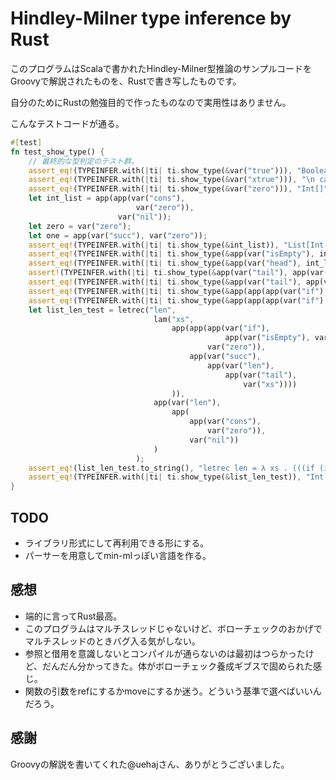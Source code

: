 # Hindley-Milner type inference by Rust #

このプログラムはScalaで書かれたHindley-Milner型推論のサンプルコードをGroovyで解説されたものを、Rustで書き写したものです。

自分のためにRustの勉強目的で作ったものなので実用性はありません。

こんなテストコードが通る。
```rust
#[test]
fn test_show_type() {
    // 最終的な型判定のテスト群。
    assert_eq!(TYPEINFER.with(|ti| ti.show_type(&var("true"))), "Boolean[]");
    assert_eq!(TYPEINFER.with(|ti| ti.show_type(&var("xtrue"))), "\n cannot type: xtrue\n reason: undefined: xtrue");
    assert_eq!(TYPEINFER.with(|ti| ti.show_type(&var("zero"))), "Int[]");
    let int_list = app(app(var("cons"),
                            var("zero")),
                        var("nil"));
    let zero = var("zero");
    let one = app(var("succ"), var("zero"));
    assert_eq!(TYPEINFER.with(|ti| ti.show_type(&int_list)), "List[Int[]]");
    assert_eq!(TYPEINFER.with(|ti| ti.show_type(&app(var("isEmpty"), int_list.clone()))), "Boolean[]");
    assert_eq!(TYPEINFER.with(|ti| ti.show_type(&app(var("head"), int_list.clone()))), "Int[]");
    assert!(TYPEINFER.with(|ti| ti.show_type(&app(var("tail"), app(var("head"), int_list.clone())))).starts_with("\n cannot type: zero\n reason: cannot unify Int[] with List["));
    assert_eq!(TYPEINFER.with(|ti| ti.show_type(&app(var("tail"), app(var("tail"), int_list.clone())))), "List[Int[]]");    // runtime erro but type check is OK
    assert_eq!(TYPEINFER.with(|ti| ti.show_type(&app(app(app(var("if"), var("true")), zero.clone()), one.clone()))), "Int[]");
    assert_eq!(TYPEINFER.with(|ti| ti.show_type(&app(app(app(var("if"), var("true")), int_list.clone()), one.clone()))), "\n cannot type: succ\n reason: cannot unify List[Int[]] with Int[]");
    let list_len_test = letrec("len",
                                lam("xs",
                                    app(app(app(var("if"),
                                                app(var("isEmpty"), var("xs"))),
                                            var("zero")),
                                        app(var("succ"),
                                            app(var("len"),
                                                app(var("tail"),
                                                    var("xs"))))
                                    )),
                                app(var("len"),
                                    app(
                                        app(var("cons"),
                                            var("zero")),
                                        var("nil"))
                                )
                            );
    assert_eq!(list_len_test.to_string(), "letrec len = λ xs . (((if (isEmpty xs)) zero) (succ (len (tail xs)))) in (len ((cons zero) nil))");
    assert_eq!(TYPEINFER.with(|ti| ti.show_type(&list_len_test)), "Int[]");
}
```

## TODO
- ライブラリ形式にして再利用できる形にする。
- パーサーを用意してmin-mlっぽい言語を作る。

## 感想
- 端的に言ってRust最高。
- このプログラムはマルチスレッドじゃないけど、ボローチェックのおかげでマルチスレッドのときバグ入る気がしない。
- 参照と借用を意識しないとコンパイルが通らないのは最初はつらかったけど、だんだん分かってきた。体がボローチェック養成ギブスで固められた感じ。
- 関数の引数をrefにするかmoveにするか迷う。どういう基準で選べばいいんだろう。

## 感謝
Groovyの解説を書いてくれた@uehajさん、ありがとうございました。


